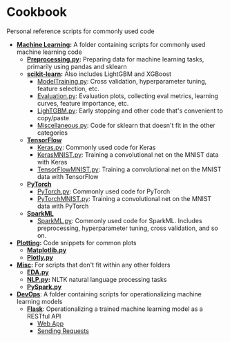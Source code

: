 # Cookbook
Personal reference scripts for commonly used code

- **[Machine Learning](https://github.com/MacalusoJeff/Cookbook/tree/main/MachineLearning):** A folder containing scripts for commonly used machine learning code
    - **[Preprocessing.py](https://github.com/MacalusoJeff/Cookbook/blob/main/MachineLearning/Preprocessing.py):** Preparing data for machine learning tasks, primarily using pandas and sklearn
    - **[scikit-learn](https://github.com/MacalusoJeff/Cookbook/tree/main/MachineLearning/scikit-learn):** Also includes LightGBM and XGBoost
        - [ModelTraining.py](https://github.com/MacalusoJeff/Cookbook/blob/main/MachineLearning/scikit-learn/ModelTraining.py): Cross validation, hyperparameter tuning, feature selection, etc.
        - [Evaluation.py](https://github.com/MacalusoJeff/Cookbook/blob/main/MachineLearning/scikit-learn/Evaluation.py): Evaluation plots, collecting eval metrics, learning curves, feature importance, etc.
        - [LighTGBM.py](https://github.com/MacalusoJeff/Cookbook/blob/main/MachineLearning/scikit-learn/LightGBM.py): Early stopping and other code that's convenient to copy/paste
        - [Miscellaneous.py](https://github.com/MacalusoJeff/Cookbook/blob/main/MachineLearning/scikit-learn/Miscellaneous.py): Code for sklearn that doesn't fit in the other categories
    - **[TensorFlow](https://github.com/MacalusoJeff/Cookbook/tree/main/MachineLearning/TensorFlow)**
        - [Keras.py](https://github.com/MacalusoJeff/Cookbook/blob/main/MachineLearning/TensorFlow/Keras.py): Commonly used code for Keras
        - [KerasMNIST.py](https://github.com/MacalusoJeff/Cookbook/blob/main/MachineLearning/TensorFlow/KerasMNIST.py): Training a convolutional net on the MNIST data with Keras
        - [TensorFlowMNIST.py](https://github.com/MacalusoJeff/Cookbook/blob/main/MachineLearning/TensorFlow/TensorFlowMNIST.py): Training a convolutional net on the MNIST data with TensorFlow
    - **[PyTorch](https://github.com/MacalusoJeff/Cookbook/tree/main/MachineLearning/PyTorch)**
        - [PyTorch.py](https://github.com/MacalusoJeff/Cookbook/blob/main/MachineLearning/PyTorch/PyTorch.py): Commonly used code for PyTorch
        - [PyTorchMNIST.py](https://github.com/MacalusoJeff/Cookbook/blob/main/MachineLearning/PyTorch/PyTorchMNIST.py): Training a convolutional net on the MNIST data with PyTorch
    - **[SparkML](https://github.com/MacalusoJeff/Cookbook/tree/main/MachineLearning/SparkML)**
        - [SparkML.py](https://github.com/MacalusoJeff/Cookbook/blob/main/MachineLearning/SparkML/SparkML.py): Commonly used code for SparkML. Includes preprocessing, hyperparameter tuning, cross validation, and so on.
- **[Plotting](https://github.com/MacalusoJeff/Cookbook/tree/main/Plotting):** Code snippets for common plots
    - **[Matplotlib.py](https://github.com/MacalusoJeff/Cookbook/tree/main/Plotting/Matplotlib.py)**
    - **[Plotly.py](https://github.com/MacalusoJeff/Cookbook/tree/main/PlottingPlotly.py)**
- **[Misc](https://github.com/MacalusoJeff/Cookbook/tree/main/Misc):** For scripts that don't fit within any other folders
    - **[EDA.py](https://github.com/MacalusoJeff/Cookbook/tree/main/Misc/EDA.py)**
    - **[NLP.py](https://github.com/MacalusoJeff/Cookbook/tree/main/Misc/NLP.py):** NLTK natural language processing tasks
    - **[PySpark.py](https://github.com/MacalusoJeff/Cookbook/tree/main/Misc/PySpark.py)**
- **[DevOps](https://github.com/MacalusoJeff/Cookbook/tree/main/DevOps)**: A folder containing scripts for operationalizing machine learning models
    - **[Flask](https://github.com/MacalusoJeff/Cookbook/tree/main/DevOps/Flask)**: Operationalizing a trained machine learning model as a RESTful API
        - [Web App](https://github.com/MacalusoJeff/Cookbook/blob/main/DevOps/Flask/app.py)
        - [Sending Requests](https://github.com/MacalusoJeff/Cookbook/blob/main/DevOps/Flask/request.py)
